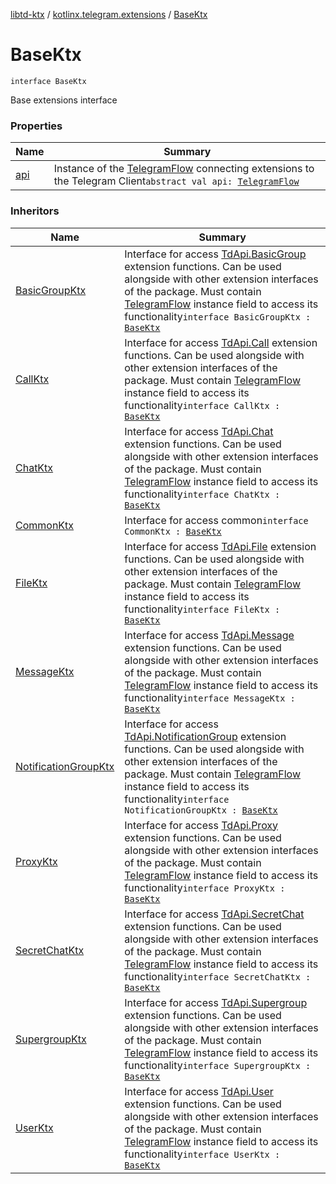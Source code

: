 [libtd-ktx](../../index.md) / [kotlinx.telegram.extensions](../index.md) / [BaseKtx](./index.md)

# BaseKtx

`interface BaseKtx`

Base extensions interface

### Properties

| Name | Summary |
|---|---|
| [api](api.md) | Instance of the [TelegramFlow](../../kotlinx.telegram.core/-telegram-flow/index.md) connecting extensions to the Telegram Client`abstract val api: `[`TelegramFlow`](../../kotlinx.telegram.core/-telegram-flow/index.md) |

### Inheritors

| Name | Summary |
|---|---|
| [BasicGroupKtx](../-basic-group-ktx/index.md) | Interface for access [TdApi.BasicGroup](https://tdlibx.github.io/td/docs/org/drinkless/td/libcore/telegram/TdApi/BasicGroup.html) extension functions. Can be used alongside with other extension interfaces of the package. Must contain [TelegramFlow](../../kotlinx.telegram.core/-telegram-flow/index.md) instance field to access its functionality`interface BasicGroupKtx : `[`BaseKtx`](./index.md) |
| [CallKtx](../-call-ktx/index.md) | Interface for access [TdApi.Call](https://tdlibx.github.io/td/docs/org/drinkless/td/libcore/telegram/TdApi/Call.html) extension functions. Can be used alongside with other extension interfaces of the package. Must contain [TelegramFlow](../../kotlinx.telegram.core/-telegram-flow/index.md) instance field to access its functionality`interface CallKtx : `[`BaseKtx`](./index.md) |
| [ChatKtx](../-chat-ktx/index.md) | Interface for access [TdApi.Chat](https://tdlibx.github.io/td/docs/org/drinkless/td/libcore/telegram/TdApi/Chat.html) extension functions. Can be used alongside with other extension interfaces of the package. Must contain [TelegramFlow](../../kotlinx.telegram.core/-telegram-flow/index.md) instance field to access its functionality`interface ChatKtx : `[`BaseKtx`](./index.md) |
| [CommonKtx](../-common-ktx/index.md) | Interface for access common`interface CommonKtx : `[`BaseKtx`](./index.md) |
| [FileKtx](../-file-ktx/index.md) | Interface for access [TdApi.File](https://tdlibx.github.io/td/docs/org/drinkless/td/libcore/telegram/TdApi/File.html) extension functions. Can be used alongside with other extension interfaces of the package. Must contain [TelegramFlow](../../kotlinx.telegram.core/-telegram-flow/index.md) instance field to access its functionality`interface FileKtx : `[`BaseKtx`](./index.md) |
| [MessageKtx](../-message-ktx/index.md) | Interface for access [TdApi.Message](https://tdlibx.github.io/td/docs/org/drinkless/td/libcore/telegram/TdApi/Message.html) extension functions. Can be used alongside with other extension interfaces of the package. Must contain [TelegramFlow](../../kotlinx.telegram.core/-telegram-flow/index.md) instance field to access its functionality`interface MessageKtx : `[`BaseKtx`](./index.md) |
| [NotificationGroupKtx](../-notification-group-ktx/index.md) | Interface for access [TdApi.NotificationGroup](https://tdlibx.github.io/td/docs/org/drinkless/td/libcore/telegram/TdApi/NotificationGroup.html) extension functions. Can be used alongside with other extension interfaces of the package. Must contain [TelegramFlow](../../kotlinx.telegram.core/-telegram-flow/index.md) instance field to access its functionality`interface NotificationGroupKtx : `[`BaseKtx`](./index.md) |
| [ProxyKtx](../-proxy-ktx/index.md) | Interface for access [TdApi.Proxy](https://tdlibx.github.io/td/docs/org/drinkless/td/libcore/telegram/TdApi/Proxy.html) extension functions. Can be used alongside with other extension interfaces of the package. Must contain [TelegramFlow](../../kotlinx.telegram.core/-telegram-flow/index.md) instance field to access its functionality`interface ProxyKtx : `[`BaseKtx`](./index.md) |
| [SecretChatKtx](../-secret-chat-ktx/index.md) | Interface for access [TdApi.SecretChat](https://tdlibx.github.io/td/docs/org/drinkless/td/libcore/telegram/TdApi/SecretChat.html) extension functions. Can be used alongside with other extension interfaces of the package. Must contain [TelegramFlow](../../kotlinx.telegram.core/-telegram-flow/index.md) instance field to access its functionality`interface SecretChatKtx : `[`BaseKtx`](./index.md) |
| [SupergroupKtx](../-supergroup-ktx/index.md) | Interface for access [TdApi.Supergroup](https://tdlibx.github.io/td/docs/org/drinkless/td/libcore/telegram/TdApi/Supergroup.html) extension functions. Can be used alongside with other extension interfaces of the package. Must contain [TelegramFlow](../../kotlinx.telegram.core/-telegram-flow/index.md) instance field to access its functionality`interface SupergroupKtx : `[`BaseKtx`](./index.md) |
| [UserKtx](../-user-ktx/index.md) | Interface for access [TdApi.User](https://tdlibx.github.io/td/docs/org/drinkless/td/libcore/telegram/TdApi/User.html) extension functions. Can be used alongside with other extension interfaces of the package. Must contain [TelegramFlow](../../kotlinx.telegram.core/-telegram-flow/index.md) instance field to access its functionality`interface UserKtx : `[`BaseKtx`](./index.md) |
